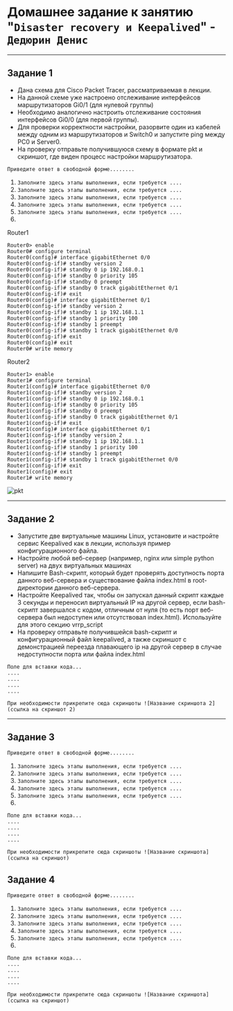 # Домашнее задание к занятию "`Disaster recovery и Keepalived`" - `Дедюрин Денис`

---

## Задание 1

* Дана схема для Cisco Packet Tracer, рассматриваемая в лекции.
* На данной схеме уже настроено отслеживание интерфейсов маршрутизаторов Gi0/1 (для нулевой группы)
* Необходимо аналогично настроить отслеживание состояния интерфейсов Gi0/0 (для первой группы).
* Для проверки корректности настройки, разорвите один из кабелей между одним из маршрутизаторов и Switch0 и запустите ping между PC0 и Server0.
* На проверку отправьте получившуюся схему в формате pkt и скриншот, где виден процесс настройки маршрутизатора.


`Приведите ответ в свободной форме........`

1. `Заполните здесь этапы выполнения, если требуется ....`
2. `Заполните здесь этапы выполнения, если требуется ....`
3. `Заполните здесь этапы выполнения, если требуется ....`
4. `Заполните здесь этапы выполнения, если требуется ....`
5. `Заполните здесь этапы выполнения, если требуется ....`
6. 

Router1
```
Router0> enable
Router0# configure terminal
Router0(config)# interface gigabitEthernet 0/0
Router0(config-if)# standby version 2
Router0(config-if)# standby 0 ip 192.168.0.1
Router0(config-if)# standby 0 priority 105
Router0(config-if)# standby 0 preempt
Router0(config-if)# standby 0 track gigabitEthernet 0/1
Router0(config-if)# exit
Router0(config)# interface gigabitEthernet 0/1
Router0(config-if)# standby version 2
Router0(config-if)# standby 1 ip 192.168.1.1
Router0(config-if)# standby 1 priority 100
Router0(config-if)# standby 1 preempt
Router0(config-if)# standby 1 track gigabitEthernet 0/0
Router0(config-if)# exit
Router0(config)# exit
Router0# write memory
```

Router2
```
Router1> enable
Router1# configure terminal
Router1(config)# interface gigabitEthernet 0/0
Router1(config-if)# standby version 2
Router1(config-if)# standby 0 ip 192.168.0.1
Router1(config-if)# standby 0 priority 105
Router1(config-if)# standby 0 preempt
Router1(config-if)# standby 0 track gigabitEthernet 0/1
Router1(config-if)# exit
Router1(config)# interface gigabitEthernet 0/1
Router1(config-if)# standby version 2
Router1(config-if)# standby 1 ip 192.168.1.1
Router1(config-if)# standby 1 priority 100
Router1(config-if)# standby 1 preempt
Router1(config-if)# standby 1 track gigabitEthernet 0/0
Router1(config-if)# exit
Router1(config)# exit
Router1# write memory
```

![pkt](https://github.com/omegavlg/Keepalived/blob/main/hsrp_advanced_dedyurin.pkt)

---

## Задание 2
* Запустите две виртуальные машины Linux, установите и настройте сервис Keepalived как в лекции, используя пример конфигурационного файла.
* Настройте любой веб-сервер (например, nginx или simple python server) на двух виртуальных машинах
* Напишите Bash-скрипт, который будет проверять доступность порта данного веб-сервера и существование файла index.html в root-директории данного веб-сервера.
* Настройте Keepalived так, чтобы он запускал данный скрипт каждые 3 секунды и переносил виртуальный IP на другой сервер, если bash-скрипт завершался с кодом, отличным от нуля (то есть порт веб-сервера был недоступен или отсутствовал index.html). Используйте для этого секцию vrrp_script
* На проверку отправьте получившейся bash-скрипт и конфигурационный файл keepalived, а также скриншот с демонстрацией переезда плавающего ip на другой сервер в случае недоступности порта или файла index.html
```
Поле для вставки кода...
....
....
....
....
```

`При необходимости прикрепитe сюда скриншоты
![Название скриншота 2](ссылка на скриншот 2)`


---

## Задание 3

`Приведите ответ в свободной форме........`

1. `Заполните здесь этапы выполнения, если требуется ....`
2. `Заполните здесь этапы выполнения, если требуется ....`
3. `Заполните здесь этапы выполнения, если требуется ....`
4. `Заполните здесь этапы выполнения, если требуется ....`
5. `Заполните здесь этапы выполнения, если требуется ....`
6. 

```
Поле для вставки кода...
....
....
....
....
```

`При необходимости прикрепитe сюда скриншоты
![Название скриншота](ссылка на скриншот)`

## Задание 4

`Приведите ответ в свободной форме........`

1. `Заполните здесь этапы выполнения, если требуется ....`
2. `Заполните здесь этапы выполнения, если требуется ....`
3. `Заполните здесь этапы выполнения, если требуется ....`
4. `Заполните здесь этапы выполнения, если требуется ....`
5. `Заполните здесь этапы выполнения, если требуется ....`
6. 

```
Поле для вставки кода...
....
....
....
....
```

`При необходимости прикрепитe сюда скриншоты
![Название скриншота](ссылка на скриншот)`
